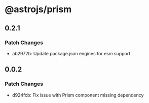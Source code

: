 # @astrojs/prism

## 0.2.1

### Patch Changes

- ab2972b: Update package.json engines for esm support

## 0.0.2

### Patch Changes

- d924fcb: Fix issue with Prism component missing dependency
